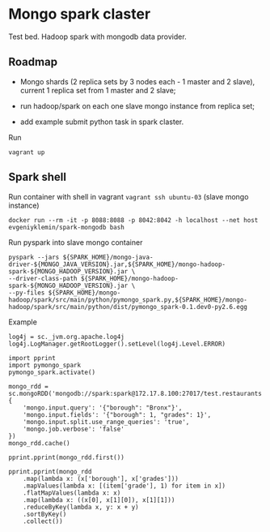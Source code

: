 Mongo spark claster
===================

Test bed.
Hadoop spark with mongodb data provider.


Roadmap
-------

* Mongo shards (2 replica sets by 3 nodes each - 1 master and 2 slave),
  current 1 replica set from 1 master and 2 slave;

* run hadoop/spark on each one slave mongo instance from replica set;

* add example submit python task in spark claster.


Run

```
vagrant up
```


Spark shell
-----------

Run container with shell in vagrant `vagrant ssh ubuntu-03` (slave mongo instance)

```
docker run --rm -it -p 8088:8088 -p 8042:8042 -h localhost --net host evgeniyklemin/spark-mongodb bash
```


Run pyspark into slave mongo container

```
pyspark --jars ${SPARK_HOME}/mongo-java-driver-${MONGO_JAVA_VERSION}.jar,${SPARK_HOME}/mongo-hadoop-spark-${MONGO_HADOOP_VERSION}.jar \
--driver-class-path ${SPARK_HOME}/mongo-hadoop-spark-${MONGO_HADOOP_VERSION}.jar \
--py-files ${SPARK_HOME}/mongo-hadoop/spark/src/main/python/pymongo_spark.py,${SPARK_HOME}/mongo-hadoop/spark/src/main/python/dist/pymongo_spark-0.1.dev0-py2.6.egg
```


Example

```
log4j = sc._jvm.org.apache.log4j
log4j.LogManager.getRootLogger().setLevel(log4j.Level.ERROR)

import pprint
import pymongo_spark
pymongo_spark.activate()

mongo_rdd = sc.mongoRDD('mongodb://spark:spark@172.17.8.100:27017/test.restaurants', {
    'mongo.input.query': '{"borough": "Bronx"}',
    'mongo.input.fields': '{"borough": 1, "grades": 1}',
    'mongo.input.split.use_range_queries': 'true',
    'mongo.job.verbose': 'false'
})
mongo_rdd.cache()

pprint.pprint(mongo_rdd.first())

pprint.pprint(mongo_rdd
    .map(lambda x: (x['borough'], x['grades']))
    .mapValues(lambda x: [(item['grade'], 1) for item in x])
    .flatMapValues(lambda x: x)
    .map(lambda x: ((x[0], x[1][0]), x[1][1]))
    .reduceByKey(lambda x, y: x + y)
    .sortByKey()
    .collect())

```
